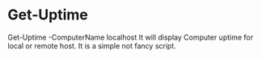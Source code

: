 # Get-Uptime
Get-Uptime -ComputerName localhost
It will display Computer uptime for local or remote host.
It is a simple not fancy script.
